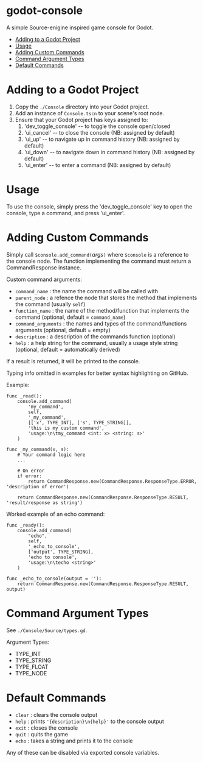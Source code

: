 # godot-console <!-- omit in toc -->
A simple Source-enigine inspired game console for Godot.

- [Adding to a Godot Project](#adding-to-a-godot-project)
- [Usage](#usage)
- [Adding Custom Commands](#adding-custom-commands)
- [Command Argument Types](#command-argument-types)
- [Default Commands](#default-commands)

# Adding to a Godot Project
1. Copy the `./Console` directory into your Godot project.
2. Add an instance of `Console.tscn` to your scene's root node.
3. Ensure that your Godot project has keys assigned to:
    1. 'dev_toggle_console' -- to toggle the console open/closed
    2. 'ui_cancel' -- to close the console   (NB: assigned by default)
    3. 'ui_up' -- to navigate up in command history  (NB: assigned by default)
    4. 'ui_down' -- to navigate down in command history  (NB: assigned by default)
    5. 'ui_enter' -- to enter a command  (NB: assigned by default)

# Usage
To use the console, simply press the 'dev_toggle_console' key to open the console,
type a command, and press 'ui_enter'.

# Adding Custom Commands
Simply call `$console.add_command(`*args*`)` where `$console` is a reference to the
console node. The function implementing the command must return a CommandResponse instance.

Custom command arguments:
- `command_name` : the name the command will be called with
- `parent_node` : a refence the node that stores the method that implements the command (usually `self`)
- `function_name` : the name of the method/function that implements the command (optional, default = `command_name`)
- `command_arguments` : the names and types of the command/functions arguments (optional, default = empty)
- `description` : a description of the commands function (optional)
- `help` : a help string for the command, usually a usage style string (optional, default = automatically derived)

If a result is returned, it will be printed to the console.

Typing info omitted in examples for better syntax highlighting on GitHub.

Example:
```GDScript
func _read():
    console.add_command(
        'my_command',
        self,
        '_my_command',
        [['x', TYPE_INT], ['s', TYPE_STRING]],
        'this is my custom command',
        'usage:\n\tmy_command <int: x> <string: s>'
    )

func _my_command(x, s):
    # Your command logic here
    ...

    # On error
    if error:
        return CommandResponse.new(CommandResponse.ResponseType.ERROR, 'description of error')
    
    return CommandResponse.new(CommandResponse.ResponseType.RESULT, 'result/response as string')
```

Worked example of an echo command:
```GDScript
func _ready():
    console.add_command(
        "echo",
        self,
        '_echo_to_console',
        ['output', TYPE_STRING],
        'echo to console',
        'usage:\n\techo <string>'
    )

func _echo_to_console(output = ''):
    return CommandResponse.new(CommandResponse.ResponseType.RESULT, output)
```

# Command Argument Types
See `./Console/Source/types.gd`.

Argument Types:
- TYPE_INT
- TYPE_STRING
- TYPE_FLOAT
- TYPE_NODE


# Default Commands
- `clear` : clears the console output
- `help` : prints `'{description}\n{help}'` to the console output
- `exit` : closes the console
- `quit` : quits the game
- `echo` : takes a string and prints it to the console

Any of these can be disabled via exported console variables.

